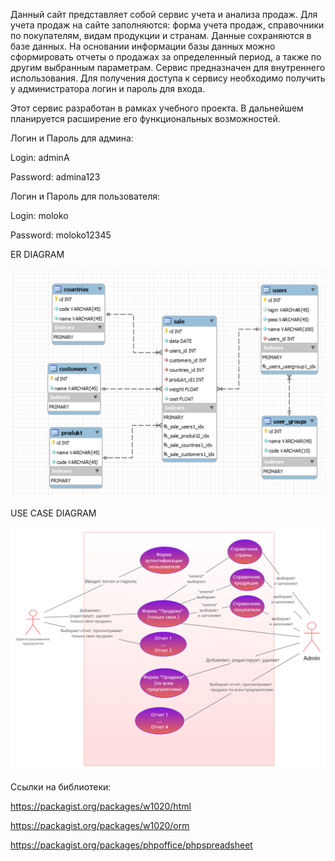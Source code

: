 Данный сайт представляет собой сервис учета и анализа продаж.
Для учета продаж на сайте заполняются: форма учета продаж, cправочники по покупателям, видам продукции и странам.
Данные сохраняются в базе данных.
На основании информации базы данных можно сформировать отчеты о продажах за определенный
период, а также по другим выбранным параметрам.
Сервис предназначен для внутреннего использования. Для получения доступа к сервису
необходимо получить у администратора логин и пароль для входа.

Этот сервис разработан в рамках учебного проекта. В дальнейшем планируется расширение его функциональных возможностей.

Логин и Пароль для админа:

Login: adminA

Password: admina123

Логин и Пароль для пользователя:

Login: moloko

Password: moloko12345

ER DIAGRAM

![img_2.png](img_2.png)

USE CASE DIAGRAM

![img_1.png](img_1.png)

Ссылки на библиотеки:

https://packagist.org/packages/w1020/html

https://packagist.org/packages/w1020/orm

https://packagist.org/packages/phpoffice/phpspreadsheet